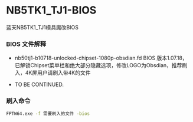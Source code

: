 # NB5TK1_TJ1-BIOS
蓝天NB5TK1_TJ1模具魔改BIOS

### BIOS 文件解释
 - nb50tj1-b10718-unlocked-chipset-1080p-obsdian.fd
 BIOS 版本1.07.18，已解锁Chipset菜单栏和绝大部分隐藏选项，修改LOGO为Obsdian，推荐刷入，4K屏用户请刷入带4K的文件

 - TO BE CONTINUED.
### 刷入命令

```bash
FPTW64.exe -f 需要刷入的文件 -bios
```

